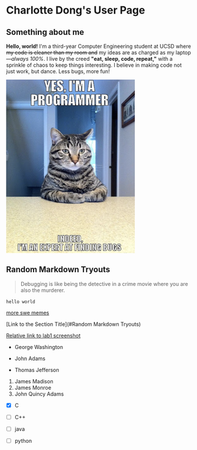 # Charlotte Dong's User Page

## Something about me
**Hello, world!** I'm a third-year Computer Engineering student at UCSD where ~~my code is cleaner than my room and~~ my ideas are as charged as my laptop—*always 100%*. I live by the creed **"eat, sleep, code, repeat,"** with a sprinkle of chaos to keep things interesting. I believe in making code not just work, but dance. Less bugs, more fun!

![cat meme](https://github.com/charl0ttedqy/CSE110/blob/main/lab1-screenshots/cat_meme.png/)


## Random Markdown Tryouts 
> Debugging is like being the detective in a crime movie where you are also the murderer.

```
hello world
```

[more swe memes](https://medium.com/fasal-engineering/funniest-software-development-memes-ever-f383ccf32a39)


[Link to the Section Title](#Random Markdown Tryouts)


[Relative link to lab1 screenshot](https://github.com/charl0ttedqy/CSE110/blob/main/lab1-screenshots/lab1-ss1.png)


- George Washington
* John Adams
+ Thomas Jefferson


1. James Madison
2. James Monroe
3. John Quincy Adams


- [x] C
- [ ] C++
- [ ] java
- [ ] python





